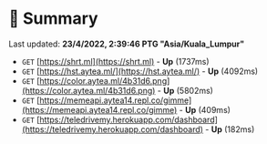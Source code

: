 # 📖 Summary
Last updated: **23/4/2022, 2:39:46 PTG "Asia/Kuala_Lumpur"**

- `GET` [https://shrt.ml](https://shrt.ml) - **Up** (1737ms)
- `GET` [https://hst.aytea.ml/](https://hst.aytea.ml/) - **Up** (4092ms)
- `GET` [https://color.aytea.ml/4b31d6.png](https://color.aytea.ml/4b31d6.png) - **Up** (5802ms)
- `GET` [https://memeapi.aytea14.repl.co/gimme](https://memeapi.aytea14.repl.co/gimme) - **Up** (409ms)
- `GET` [https://teledrivemy.herokuapp.com/dashboard](https://teledrivemy.herokuapp.com/dashboard) - **Up** (182ms)
